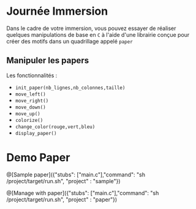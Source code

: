 # Journée Immersion

Dans le cadre de votre immersion, vous pouvez essayer de réaliser quelques manipulations de base en `C` à l'aide d'une librairie conçue pour créer des motifs dans un quadrillage appelé `paper`

## Manipuler les papers

Les fonctionnalités :
- `init_paper(nb_lignes,nb_colonnes,taille)`
- `move_left()`
- `move_right()`
- `move_down()`
- `move_up()`
- `colorize()`
- `change_color(rouge,vert,bleu)`
- `display_paper()`

# Demo Paper

@[Sample paper]({"stubs": ["main.c"],"command": "sh /project/target/run.sh", "project" : "sample"})


@[Manage with paper]({"stubs": ["main.c"],"command": "sh /project/target/run.sh", "project" : "paper"})